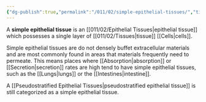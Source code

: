 ```yaml
---
{"dg-publish":true,"permalink":"/011/02/simple-epithelial-tissues/","title":"Simple Epithelial Tissues","tags":["BIOL422"],"created":"2024-09-26T13:45:04.129-07:00","updated":"2024-09-26T15:25:27.212-07:00"}
---
```


A **simple epithelial tissue** is an [[011/02/Epithelial Tissues\|epithelial tissue]] which possesses a single layer of [[011/02/Tissues\|tissue]] [[Cells\|cells]].

Simple epithelial tissues are do not densely buffet extracellular materials and are most commonly found in areas that materials frequently need to permeate. This means places where [[Absorption\|absorption]] or [[Secretion\|secretion]] rates are high tend to have simple epithelial tissues, such as the [[Lungs\|lungs]] or the [[Intestines\|intestine]].

A [[Pseudostratified Epithelial Tissues\|pseudostratified epithelial tissue]] is still categorized as a simple epithelial tissue.